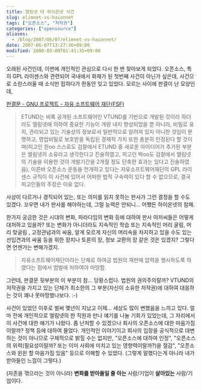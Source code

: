 ```yaml
---
title: 엘림넷 대 하이온넷 사건
slug: elimnet-vs-haionnet
tags: ["오픈소스", "저작권"]
categories: ["opensource"]
aliases:
  - /blog/2007/06/07/elimnet-vs-haionnet/
date: 2007-06-07T13:27:36+09:00
modified: 2008-03-09T01:41:35+09:00
---
```

오래된 사건인데, 이번에 개인적인 관심으로 다시 한 번 찾아보게 되었다.
오픈소스, 특히 GPL 라이센스와 관련되어 국내에서 화재가 된 첫번째 사건이
아닌가 싶은데, 사건으로 소란스러울 때 소식만 접하다가 한동안 잊고 있었다.
모르는 사이에 판결이 난 모양인데,

[판결문 - GNU 프로젝트 - 자유 소프트웨어 재단(FSF)](http://korea.gnu.org/gv/sentence.html)

> ETUND는 비록 공개된 소프트웨어인 VTUND를 기반으로 개발된 것이라 하더라도
> 엘림넷에 의하여 중요한 기능이 개량 내지 향상되었을 뿐 아니라, 비밀로 유지,
> 관리되고 있는 기술상의 정보로서 일반적으로 알려져 있지 아니한 것임이
> 분명하고, 영업비밀로 보호받을 독립된 경제적 가치 또한 충분히 인정된다
> 할 것이며(피고인 한oo 스스로도 검찰에서 ETUND 중 새로운 아이디어가 추가된
> 부분은 엘림넷의 소유라고 생각한다고 진술하였고, 피고인 박oo도 검찰에서
> 엘림넷의 기술을 이용한 것이 개발기간을 2개월 정도 단축한 효과는 있다고
> 진술하였음), 이른바 오픈소스 운동을 전개하고 있다는 자유소프트웨어재단의
> GPL 라이센스 규칙이 이 사건에 있어서 어떠한 법적 구속력이 있다 할 수
> 없으므로, 결국 피고인들의 주장은 이유 없다.

사상이 다르거나 경직되어 있는, 또는 의미를 읽지 못하는 판사가 그런 결정을 할
수도 있겠다. 꼬우면 내가 판사를 해야하는데, 그럴 능력은 안되니... 어쨌든
하이온넷의 참패.

한가지 궁금한 것은 시대의 변화, 파라다임의 변화 등에 대하여 판사 아저씨들은
어떻게 대처하고 있을까? 또는 변화가 아니더라도 지속적인 학습 또는 지속적인
머리 굴림, 머리 맞굴림 , 고정관념과의 싸움, 알게 모르게 자신의 머리속을
차지하고 있을 수도 있는 선입견과의 싸움 등을 위한 장치나 토론의 장, 정보
교환의 장 같은 것은 있겠지? 그렇다면 언젠가는 변해가겠지.

> 자유소프트웨어재단이라는 단체로 하여금 법원의 재판에 압력을 행사하도록
> 하였다는 점에서 엄벌에 처하여야 마땅함.

그런데, 판결문 뒷부분의 이 부분이 참... 당황스럽다. 법원의 권의주의랄까?
VTUND의 저작권을 가지고 있는 단체가 최소한의 그 부분(자신이 소유한 저작권)에
대하여 대응하는 것이 꽤나 못마땅했나보다. :-)

사건이 있었던 이후로 벌써 몇년이 지났고 이제... 세상도 많이 변했음을 느끼고
있다. 얼마 전에 개인적으로 엘림넷의 한 직원과 만나 얘기를 나눌 기회가
있었는데, 그 자리에서 이 사건에 대한 얘기가 나왔다. 좀 난처할 수 있겠으나
회사의 오픈소스에 대한 마음가짐이랄까? 정책 등에 대하여 물었다. 개인적인
이야기이고 회사의 입장을 공식적으로 대변하는 것이 아니므로 구체적으로 밝힐
수는 없지만, "오픈소스에 대하여 인정", "오픈소스의 위력(필요성이랄까? 또는
이미 사회에 미치고 있는 영향력이랄까?)을 절감", "오픈소스와 윈윈 할
마음가짐 있음" 등으로 이해할 수 있었다. (그렇게 말했다는게 아니라 내가
받아들인 느낌이 그렇다.)

(자존을 꺾으라는 것이 아니라) **변화를 받아들일 줄 아는** 사람/기업이
**살아있는** 사람/기업이다.

